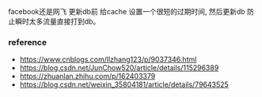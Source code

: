 facebook还是网飞 更新db前 给cache 设置一个很短的过期时间, 然后更新db
防止瞬时太多流量直接打到db。
### reference
- https://www.cnblogs.com/llzhang123/p/9037346.html
- https://blog.csdn.net/JunChow520/article/details/115296389
- https://zhuanlan.zhihu.com/p/162403379
- https://blog.csdn.net/weixin_35804181/article/details/79643525



